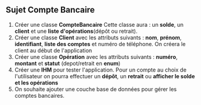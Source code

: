 

## Sujet Compte Bancaire
1. Créer une classe **CompteBancaire** Cette classe aura : un **solde**, un **client** et une **liste d'opérations**(dépôt ou retrait).
3. Créer une classe **Client** avec les attributs suivants : **nom**, **prénom**, **identifiant**, **liste des comptes** et numéro de téléphone.
   On créera le client au début de l'application
4. Créer une classe **Opération** avec les attributs suivants : **numéro**, **montant** et **statut** (depot/retrait en **enum**)
5. Créer une **IHM** pour tester l'application. Pour un compte au choix de l'utilisateur on pourra effectuer un **dépôt**, un **retrait** ou **afficher le solde et les opérations**
6. On souhaite ajouter une couche base de données pour gérer les comptes bancaires.